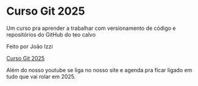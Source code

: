 # Curso Git 2025

Um curso pra aprender a trabalhar com versionamento de código e repositórios do GitHub do teo calvo

Feito por João Izzi

[Curso Git 2025](https://youtube.com/@teomewhy)

Além do nosso youtube se liga no nosso
site e agenda pra ficar ligado
em tudo que vai rolar em 2025.